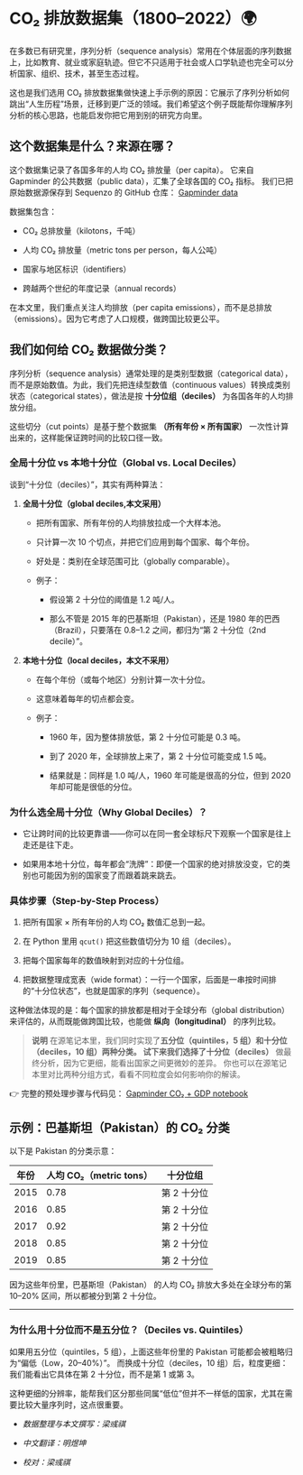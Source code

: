 # CO₂ 排放数据集（1800–2022）🌍 

在多数已有研究里，序列分析（sequence analysis）常用在个体层面的序列数据上，比如教育、就业或家庭轨迹。但它不只适用于社会或人口学轨迹也完全可以分析国家、组织、技术，甚至生态过程。

这也是我们选用 CO₂ 排放数据集做快速上手示例的原因：它展示了序列分析如何跳出“人生历程”场景，迁移到更广泛的领域。我们希望这个例子既能帮你理解序列分析的核心思路，也能启发你把它用到别的研究方向里。

## 这个数据集是什么？来源在哪？

这个数据集记录了各国多年的人均 CO₂ 排放量（per capita）。 它来自 Gapminder 的公共数据（public data），汇集了全球各国的 CO₂ 指标。
我们已把原始数据源保存到 Sequenzo 的 GitHub 仓库：
[Gapminder data](https://github.com/Liang-Team/Sequenzo/tree/main/original_datasets_and_cleaning/data_sources/gapminder)

数据集包含：

* CO₂ 总排放量（kilotons，千吨）

* 人均 CO₂ 排放量（metric tons per person，每人公吨）

* 国家与地区标识（identifiers）

* 跨越两个世纪的年度记录（annual records）

在本文里，我们重点关注人均排放（per capita emissions），而不是总排放（emissions）。因为它考虑了人口规模，做跨国比较更公平。

## 我们如何给 CO₂ 数据做分类？

序列分析（sequence analysis）通常处理的是类别型数据（categorical data），而不是原始数值。为此，我们先把连续型数值（continuous values）转换成类别状态（categorical states），做法是按 **十分位组（deciles）** 为各国各年的人均排放分组。

这些切分（cut points）是基于整个数据集 **（所有年份 × 所有国家）** 一次性计算出来的，这样能保证跨时间的比较口径一致。

###  全局十分位 vs 本地十分位（Global vs. Local Deciles）

谈到“十分位（deciles）”，其实有两种算法：

1. **全局十分位（global deciles,本文采用）**

    * 把所有国家、所有年份的人均排放拉成一个大样本池。

    * 只计算一次 10 个切点，并把它们应用到每个国家、每个年份。
   
    * 好处是：类别在全球范围可比（globally comparable）。

    * 例子：

       * 假设第 2 十分位的阈值是 1.2 吨/人。

        * 那么不管是 2015 年的巴基斯坦（Pakistan），还是 1980 年的巴西（Brazil），只要落在 0.8–1.2 之间，都归为“第 2 十分位（2nd decile）”。

2. **本地十分位（local deciles，本文不采用）**

   * 在每个年份（或每个地区）分别计算一次十分位。

   * 这意味着每年的切点都会变。

   * 例子：

      * 1960 年，因为整体排放低，第 2 十分位可能是 0.3 吨。

      * 到了 2020 年，全球排放上来了，第 2 十分位可能变成 1.5 吨。

      * 结果就是：同样是 1.0 吨/人，1960 年可能是很高的分位，但到 2020 年却可能是很低的分位。

### 为什么选全局十分位（Why Global Deciles）？

* 它让跨时间的比较更靠谱——你可以在同一套全球标尺下观察一个国家是往上走还是往下走。

* 如果用本地十分位，每年都会“洗牌”：即便一个国家的绝对排放没变，它的类别也可能因为别的国家变了而跟着跳来跳去。

### 具体步骤（Step-by-Step Process）

1. 把所有国家 × 所有年份的人均 CO₂ 数值汇总到一起。

2. 在 Python 里用 `qcut()` 把这些数值切分为 10 组（deciles）。

3. 把每个国家每年的数值映射到对应的十分位组。

4. 把数据整理成宽表（wide format）：一行一个国家，后面是一串按时间排的“十分位状态”，也就是国家的序列（sequence）。

这种做法体现的是：每个国家的排放都是相对于全球分布（global distribution）来评估的，从而既能做跨国比较，也能做 **纵向（longitudinal）** 的序列比较。

> **说明**
> 在源笔记本里，我们同时实现了**五分位（quintiles，5 组）和十分位（deciles，10 组）两种分类。
> 试下来我们选择了十分位（deciles）** 做最终分析，因为它更细，能看出国家之间更微妙的差异。
> 你也可以在源笔记本里对比两种分组方式，看看不同粒度会如何影响你的解读。

👉 完整的预处理步骤与代码见：
[Gapminder CO₂ + GDP notebook](https://github.com/Liang-Team/Sequenzo/blob/main/original_datasets_and_cleaning/country_co2_gdp_gapminder_data.ipynb)

## 示例：巴基斯坦（Pakistan）的 CO₂ 分类

以下是 Pakistan 的分类示意：

| 年份 | 人均 CO₂（metric tons）                | 十分位组|
| ---- |------------------------------------| ------------ |
| 2015 | 0.78                               | 第 2 十分位   |
| 2016 | 0.85                               | 第 2 十分位   |
| 2017 | 0.92                               |第 2 十分位
| 2018 | 0.85                               | 第 2 十分位   |
| 2019 | 0.85                               |第 2 十分位   |

因为这些年份里，巴基斯坦（Pakistan） 的人均 CO₂ 排放大多处在全球分布的第 10–20% 区间，所以都被分到第 2 十分位。

---

### 为什么用十分位而不是五分位？（Deciles vs. Quintiles）

如果用五分位（quintiles，5 组），上面这些年份里的 Pakistan 可能都会被粗略归为“偏低（Low，20–40%）”。
而换成十分位（deciles，10 组）后，粒度更细：我们能看出它具体在第 2 十分位，而不是第 1 或第 3。

这种更细的分辨率，能帮我们区分那些同属“低位”但并不一样低的国家，尤其在需要比较大量序列时，这点很重要。

* *数据整理与本文撰写：梁彧祺*

* *中文翻译：明煜坤*

* *校对：梁彧祺*


